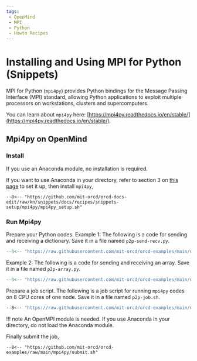 ```yaml
---
tags:
 - OpenMind
 - MPI
 - Python
 - Howto Recipes
---
```


# Installing and Using MPI for Python (Snippets)

MPI for Python (`mpi4py`) provides Python bindings for the Message Passing Interface (MPI) standard, allowing Python applications to exploit multiple processors on workstations, clusters and supercomputers.

You can learn about `mpi4py` here: [https://mpi4py.readthedocs.io/en/stable/](https://mpi4py.readthedocs.io/en/stable/).

## Mpi4py on OpenMind

### Install 

If you use an Anaconda module, no installation is required.

If you want to use Anaconda in your directory, refer to section 3 on [this page](https://github.mit.edu/MGHPCC/OpenMind/wiki/How-to-make-Python-ready-for-use%3F) to set it up, then install `mpi4py`, 
```
--8<-- "https://github.com/mit-orcd/orcd-docs-edit/raw/kn/snippets/docs/recipes/snippets-setup/mpi4py/mpi4py_setup.sh"
```

### Run Mpi4py

Prepare your Python codes. Example 1: The following is a code for sending and receiving a dictionary. Save it in a file named `p2p-send-recv.py`.
```python title="p2p-send-recv.py"
--8<-- "https://raw.githubusercontent.com/mit-orcd/orcd-examples/main/mpi4py/p2p-send-recv.py"
``` 

Example 2: The following is a code for sending and receiving an array. Save it in a file named `p2p-array.py`.
```python title="p2p-array.py"
--8<-- "https://raw.githubusercontent.com/mit-orcd/orcd-examples/main/mpi4py/p2p-array.py"
```

Prepare a job script. The following is a job script for running `mpi4py` codes on 8 CPU cores of one node. Save it in a file named `p2p-job.sh`.
```bash title="p2p-job.sh"
--8<-- "https://raw.githubusercontent.com/mit-orcd/orcd-examples/main/mpi4py/p2p-job.sh"
```
!!! note
    An OpenMPI module is needed. If you use Anaconda in your directory, do not load the Anaconda module. 

Finally submit the job,
```
--8<-- "https://github.com/mit-orcd/orcd-examples/raw/main/mpi4py/submit.sh"
```

